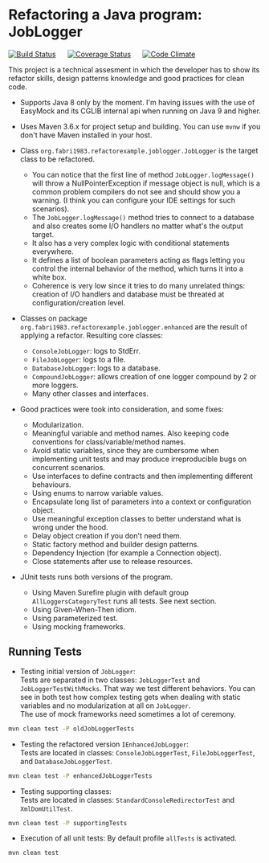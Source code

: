 # Refactoring a Java program: JobLogger

[![Build Status](https://travis-ci.org/fabri1983/refactor-example.svg?branch=master)](https://travis-ci.org/fabri1983/refactor-example?branch=master)
&nbsp;&nbsp;&nbsp;&nbsp;
[![Coverage Status](https://coveralls.io/repos/github/fabri1983/refactor-example/badge.svg)](https://coveralls.io/github/fabri1983/refactor-example?branch=master)
&nbsp;&nbsp;&nbsp;&nbsp;
[![Code Climate](https://codeclimate.com/github/fabri1983/refactor-example/badges/gpa.svg)](https://codeclimate.com/github/fabri1983/refactor-example)


This project is a technical assesment in which the developer has to show its refactor skills, design patterns knowledge 
and good practices for clean code.


- Supports Java 8 only by the moment. I'm having issues with the use of EasyMock and its CGLIB internal api when running on Java 9 and higher.

- Uses Maven 3.6.x for project setup and building. You can use `mvnw` if you don't have Maven installed in your host.

- Class `org.fabri1983.refactorexample.joblogger.JobLogger` is the target class to be refactored.
  - You can notice that the first line of method `JobLogger.logMessage()` will throw a NullPointerException if message object is null, 
  which is a common problem compilers do not see and should show you a warning. (I think you can configure your IDE settings for such scenarios).
  - The `JobLogger.logMessage()` method tries to connect to a database and also creates some I/O handlers no matter what's the output target.
  - It also has a very complex logic with conditional statements everywhere.
  - It defines a list of boolean parameters acting as flags letting you control the internal behavior of the method, which turns it into a white box.
  - Coherence is very low since it tries to do many unrelated things: creation of I/O handlers and database must be threated at configuration/creation level.

- Classes on package `org.fabri1983.refactorexample.joblogger.enhanced` are the result of applying a refactor. Resulting core classes:
  - `ConsoleJobLogger`: logs to StdErr.
  - `FileJobLogger`: logs to a file.
  - `DatabaseJobLogger`: logs to a database.
  - `CompoundJobLogger`: allows creation of one logger compound by 2 or more loggers.
  - Many other classes and interfaces.

- Good practices were took into consideration, and some fixes:
  - Modularization.
  - Meaningful variable and method names. Also keeping code conventions for class/variable/method names.
  - Avoid static variables, since they are cumbersome when implementing unit tests and may produce irreproducible bugs on concurrent scenarios.
  - Use interfaces to define contracts and then implementing different behaviours.
  - Using enums to narrow variable values.
  - Encapsulate long list of parameters into a context or configuration object.
  - Use meaningful exception classes to better understand what is wrong under the hood.
  - Delay object creation if you don't need them.
  - Static factory method and builder design patterns.
  - Dependency Injection (for example a Connection object).
  - Close statements after use to release resources.

- JUnit tests runs both versions of the program.
  - Using Maven Surefire plugin with default group `AllLoggersCategoryTest` runs all tests. See next section.
  - Using Given-When-Then idiom.
  - Using parameterized test.
  - Using mocking frameworks.
 

## Running Tests

- Testing initial version of `JobLogger`:  
Tests are separated in two classes: `JobLoggerTest` and `JobLoggerTestWithMocks`. That way we test different behaviors.
You can see in both test how complex testing gets when dealing with static variables and no modularization at all on `JobLogger`.  
The use of mock frameworks need sometimes a lot of ceremony.
```sh
mvn clean test -P oldJobLoggerTests
```

- Testing the refactored version `IEnhancedJobLogger`:  
Tests are located in classes: `ConsoleJobLoggerTest`, `FileJobLoggerTest`, and `DatabaseJobLoggerTest`.
```sh
mvn clean test -P enhancedJobLoggerTests
```

- Testing supporting classes:  
Tests are located in classes: `StandardConsoleRedirectorTest` and `XmlDomUtilTest`.
```sh
mvn clean test -P supportingTests
```

- Execution of all unit tests:
By default profile `allTests` is activated.
```sh
mvn clean test
```
